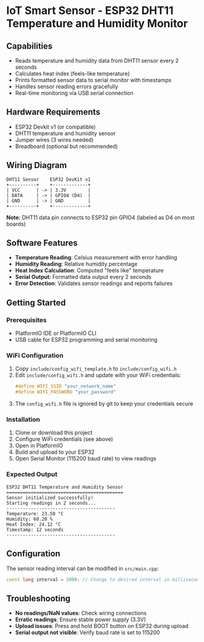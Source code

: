 # IoT Smart Sensor - ESP32 DHT11 Temperature and Humidity Monitor

## Capabilities

- Reads temperature and humidity data from DHT11 sensor every 2 seconds
- Calculates heat index (feels-like temperature)
- Prints formatted sensor data to serial monitor with timestamps
- Handles sensor reading errors gracefully
- Real-time monitoring via USB serial connection

## Hardware Requirements

- ESP32 Devkit v1 (or compatible)
- DHT11 temperature and humidity sensor
- Jumper wires (3 wires needed)
- Breadboard (optional but recommended)

## Wiring Diagram

```
DHT11 Sensor    ESP32 DevKit v1
+----------+    +-------------+
| VCC      | -> | 3.3V        |
| DATA     | -> | GPIO4 (D4)  |
| GND      | -> | GND         |
+----------+    +-------------+
```

**Note:** DHT11 data pin connects to ESP32 pin GPIO4 (labeled as D4 on most boards)

## Software Features

- **Temperature Reading**: Celsius measurement with error handling
- **Humidity Reading**: Relative humidity percentage
- **Heat Index Calculation**: Computed "feels like" temperature
- **Serial Output**: Formatted data output every 2 seconds
- **Error Detection**: Validates sensor readings and reports failures

## Getting Started

### Prerequisites
- PlatformIO IDE or PlatformIO CLI
- USB cable for ESP32 programming and serial monitoring

### WiFi Configuration
1. Copy `include/config_wifi_template.h` to `include/config_wifi.h`
2. Edit `include/config_wifi.h` and update with your WiFi credentials:
   ```cpp
   #define WIFI_SSID "your_network_name"
   #define WIFI_PASSWORD "your_password"
   ```
3. The `config_wifi.h` file is ignored by git to keep your credentials secure

### Installation
1. Clone or download this project
2. Configure WiFi credentials (see above)
3. Open in PlatformIO
4. Build and upload to your ESP32
5. Open Serial Monitor (115200 baud rate) to view readings

### Expected Output
```
ESP32 DHT11 Temperature and Humidity Sensor
===========================================
Sensor initialized successfully!
Starting readings in 2 seconds...
----------------------------------------
Temperature: 23.50 °C
Humidity: 60.20 %
Heat Index: 24.12 °C
Timestamp: 12 seconds
----------------------------------------
```

## Configuration

The sensor reading interval can be modified in `src/main.cpp`:
```cpp
const long interval = 2000; // Change to desired interval in milliseconds
```

## Troubleshooting

- **No readings/NaN values**: Check wiring connections
- **Erratic readings**: Ensure stable power supply (3.3V)
- **Upload issues**: Press and hold BOOT button on ESP32 during upload
- **Serial output not visible**: Verify baud rate is set to 115200